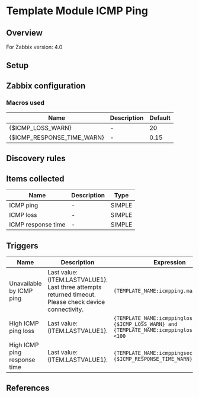 
# Template Module ICMP Ping

## Overview

For Zabbix version: 4.0  

## Setup


## Zabbix configuration


### Macros used

|Name|Description|Default|
|----|-----------|-------|
|{$ICMP_LOSS_WARN}|-|20|
|{$ICMP_RESPONSE_TIME_WARN}|-|0.15|


## Discovery rules


## Items collected

|Name|Description|Type|
|----|-----------|----|
|ICMP ping|-|SIMPLE|
|ICMP loss|-|SIMPLE|
|ICMP response time|-|SIMPLE|


## Triggers

|Name|Description|Expression|Severity|
|----|-----------|----|----|
|Unavailable by ICMP ping|Last value: {ITEM.LASTVALUE1}.</br>Last three attempts returned timeout.  Please check device connectivity.|`{TEMPLATE_NAME:icmpping.max(#3)}=0`|HIGH|
|High ICMP ping loss|Last value: {ITEM.LASTVALUE1}.|`{TEMPLATE_NAME:icmppingloss.min(5m)}>{$ICMP_LOSS_WARN} and {TEMPLATE_NAME:icmppingloss.min(5m)}<100`|WARNING|
|High ICMP ping response time|Last value: {ITEM.LASTVALUE1}.|`{TEMPLATE_NAME:icmppingsec.avg(5m)}>{$ICMP_RESPONSE_TIME_WARN}`|WARNING|

## References

